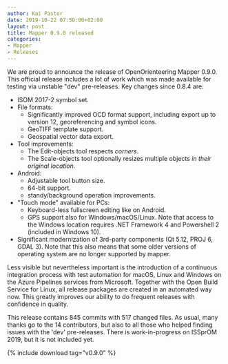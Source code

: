 ```yaml
---
author: Kai Pastor
date: 2019-10-22 07:50:00+02:00
layout: post
title: Mapper 0.9.0 released
categories:
- Mapper
- Releases
---
```


We are proud to announce the release of OpenOrienteering Mapper 0.9.0. This official release includes a lot of work which was made available for testing via unstable "dev" pre-releases. Key changes since 0.8.4 are:

- ISOM 2017-2 symbol set.
- File formats:
  - Significantly improved OCD format support, including export up to version 12, georeferencing and symbol icons.
  - GeoTIFF template support.
  - Geospatial vector data export.
- Tool improvements:
  - The Edit-objects tool respects *corners*.
  - The Scale-objects tool optionally resizes multiple objects *in their original location*.
- Android:
  - Adjustable tool button size.
  - 64-bit support.
  - standy/background operation improvements.
- "Touch mode" available for PCs:
  - Keyboard-less fullscreen editing like on Android.
  - GPS support also for Windows/macOS/Linux.
    Note that access to the Windows location requires .NET Framework 4 and Powershell 2 (included in Windows 10).
- Significant modernization of 3rd-party components (Qt 5.12, PROJ 6, GDAL 3).
  Note that this also means that some older versions of operating system are no longer supported by mapper.

Less visible but nevertheless important is the introduction of a continuous integration process with test automation for macOS, Linux and Windows on the Azure Pipelines services from Microsoft. Together with the Open Build Service for Linux, all release packages are created in an automated way now. This greatly improves our ability to do frequent releases with confidence in quality.

This release contains 845 commits with 517 changed files. As usual, many thanks go to the 14 contributors, but also to all those who helped finding issues with the 'dev' pre-releases. There is work-in-progress on ISSprOM 2019, but it is not included yet.

{% include download tag="v0.9.0" %}
